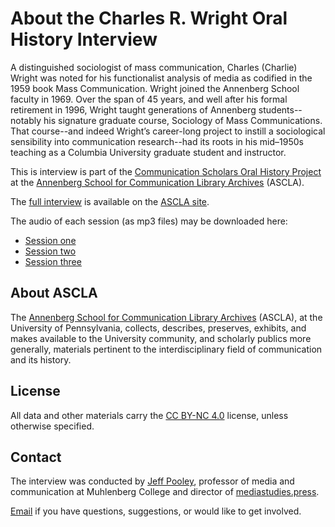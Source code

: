 # About the Charles R. Wright Oral History Interview

A distinguished sociologist of mass communication, Charles (Charlie) Wright was noted for his functionalist analysis of media as codified in the 1959 book Mass Communication. Wright joined the Annenberg School faculty in 1969. Over the span of 45 years, and well after his formal retirement in 1996, Wright taught generations of Annenberg students--notably his signature graduate course, Sociology of Mass Communications. That course--and indeed Wright’s career-long project to instill a sociological sensibility into communication research--had its roots in his mid–1950s teaching as a Columbia University graduate student and instructor.

This is interview is part of the [Communication Scholars Oral History Project](https://ascla.asc.upenn.edu/communications-scholars-history-project/) at the [Annenberg School for Communication Library Archives](https://ascla.asc.upenn.edu/mission-history-policies/) (ASCLA).

The [full interview](https://ascla.asc.upenn.edu/communications-scholars-history-project/charles-r-wright-oral-history/) is available on the [ASCLA site](https://ascla.asc.upenn.edu/communications-scholars-history-project/charles-r-wright-oral-history/).

The audio of each session (as mp3 files) may be downloaded here:

* [Session one](https://imghost.asc.upenn.edu/AudioSrv/ascla_audio/wright-session-one-c.mp3)
* [Session two](https://imghost.asc.upenn.edu/AudioSrv/ascla_audio/wright-audio-session-two.mp3)
* [Session three]()

## About ASCLA

The [Annenberg School for Communication Library Archives](https://ascla.asc.upenn.edu/mission-history-policies/) (ASCLA), at the University of Pennsylvania, collects, describes, preserves, exhibits, and makes available to the University community, and scholarly publics more generally, materials pertinent to the interdisciplinary field of communication and its history.

## License

All data and other materials carry the [CC BY-NC 4.0](https://creativecommons.org/licenses/by-nc/4.0/legalcode) license, unless otherwise specified.

## Contact

The interview was conducted by [Jeff Pooley](https://jeffpooley.com), professor of media and communication at Muhlenberg College and director of [mediastudies.press](https://mediastudies.press).

[Email](mailto:pooley@muhlenberg.edu) if you have questions, suggestions, or would like to get involved. 
